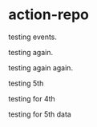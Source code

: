 # action-repo

testing events.

testing again.

testing again again.

testing 5th

testing for 4th

testing for 5th data
